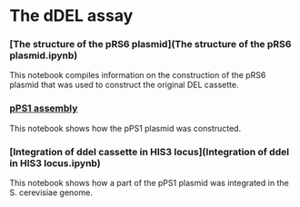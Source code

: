 # The dDEL assay


### [The structure of the pRS6 plasmid](The structure of the pRS6 plasmid.ipynb)

This notebook compiles information on the construction of the pRS6 plasmid that was used to
construct the original DEL cassette.

### [pPS1 assembly](pPS1_assembly.ipynb)

This notebook shows how the pPS1 plasmid was constructed.

### [Integration of ddel cassette in HIS3 locus](Integration of ddel in HIS3 locus.ipynb)

This notebook shows how a part of the pPS1 plasmid was integrated in the S. cerevisiae genome.






